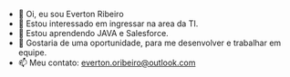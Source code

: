 - 👋 Oi, eu sou Everton Ribeiro
- 👀 Estou interessado em ingressar na area da TI.
- 🌱 Estou aprendendo JAVA e Salesforce.
- 💞️ Gostaria de uma oportunidade, para me desenvolver e trabalhar em equipe.
- 📫 Meu contato: everton.oribeiro@outlook.com

<!---
EvertonRib/EvertonRib is a ✨ special ✨ repository because its `README.md` (this file) appears on your GitHub profile.
You can click the Preview link to take a look at your changes.
--->
